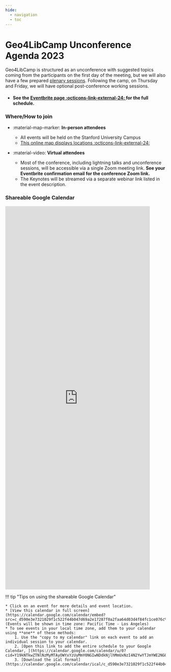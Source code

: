 ```yaml
---
hide:
  - navigation
  - toc
---
```


# Geo4LibCamp Unconference Agenda 2023

Geo4LibCamp is structured as an unconference with suggested topics coming from the participants on the first day of the meeting, but we will also have a few prepared [plenary sessions](sessions.md). Following the camp, on Thursday and Friday, we will have optional post-conference working sessions.

<div class="grid cards" markdown>

- #### See the [Eventbrite page :octicons-link-external-24:  ](https://www.eventbrite.com/e/geo4libcamp-2023-tickets-643151833447?aff=oddtdtcreator) for the full schedule.

</div>


### Where/How to join

<div class="grid cards" markdown>

- :material-map-marker: **In-person attendees** 

    - All events will be held on the Stanford University Campus
    - [This online map displays locations :octicons-link-external-24:](https://felt.com/map/Geo4LibCamp-2023-lFwiBlkYSgeffJ8uwxryEA?loc=37.433323,-122.170171,16.02z&share=1)

- :material-video: **Virtual attendees**

    - Most of the conference, including lightning talks and unconference sessions, will be accessible via a single Zoom meeting link. **See your Eventbrite confirmation email for the conference Zoom link.** 
    - The Keynotes will be streamed via a separate webinar link listed in the event description.

</div>




### Shareable Google Calendar

<iframe src="https://calendar.google.com/calendar/embed?height=1000&wkst=2&bgcolor=%23ffffff&ctz=America%2FLos_Angeles&showCalendars=0&mode=AGENDA&showTabs=1&showNav=1&src=Y19kNTkwZTNlNzMyMTAyOWYxYzUyMmY0NGIwNDdkNjlhMmUxNzI4N2YwYTJmYWE2NGQwM2Q0Zjg0ZmMxY2UwNzZjQGdyb3VwLmNhbGVuZGFyLmdvb2dsZS5jb20&color=%230B8043" style="border-width:0" width="90%" height="1200" frameborder="0" scrolling="no"></iframe>


!!! tip "Tips on using the shareable Google Calendar"
   
	* Click on an event for more details and event location.
	* [View this calendar in full screen](https://calendar.google.com/calendar/embed?src=c_d590e3e7321029f1c522f44b047d69a2e17287f0a2faa64d03d4f84fc1ce076c%40group.calendar.google.com&ctz=America%2FLos_Angeles) (Events will be shown in time zone: Pacific Time - Los Angeles)
	* To see events in your local time zone, add them to your calendar using **one** of these methods:
		1. Use the "copy to my calendar" link on each event to add an individual session to your calendar.
		2. [Open this link to add the entire schedule to your Google Calendar, ](https://calendar.google.com/calendar/u/0?cid=Y19kNTkwZTNlNzMyMTAyOWYxYzUyMmY0NGIwNDdkNjlhMmUxNzI4N2YwYTJmYWE2NGQwM2Q0Zjg0ZmMxY2UwNzZjQGdyb3VwLmNhbGVuZGFyLmdvb2dsZS5jb20)
		3. [Download the iCal format](https://calendar.google.com/calendar/ical/c_d590e3e7321029f1c522f44b047d69a2e17287f0a2faa64d03d4f84fc1ce076c%40group.calendar.google.com/public/basic.ics)









